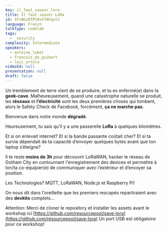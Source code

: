 ```yaml
---
key: il_faut_sauver_lora
title: Il faut sauver LoRa
id: 4fsNGz0TPC0vV7AFqulV
language: French
talkType: codelab
tags:
  - _security
complexity: Intermediate
speakers:
  - antoine_lebel
  - francois_de_guibert
  - loic_ortola
videoId: null
presentation: null
draft: false
---
```

Un tremblement de terre vient de se produire, et tu es enfermé(e) dans ta **geek-cave**. 
Malheureusement, quand une catastrophe naturelle se produit, les **réseaux** et **l’électricité** sont les deux premières choses qui tombent, alors le Safety Check de Facebook, forcément, **ça ne marche pas**. 

Bienvenue dans notre monde **dégradé**. 

Heureusement, tu sais qu’il y a une passerelle **LoRa** à quelques kilomètres. 

Et si on enlevait internet? Et si la bande passante coûtait cher? Et si ta survie dépendait de ta capacité d’envoyer quelques bytes avant que ton laptop s’éteigne? 

Il te reste **moins de 3h** pour découvrir LoRaWAN, hacker le réseau de Gotham City en contournant l'enregistrement des devices et permettre à ton/ta co-équipier(e) de communiquer avec l’extérieur et d’envoyer sa position. 

Les Technologies? MQTT, LoRaWAN, Node.js et Raspberry Pi! 

On nous dit dans l'oreillette que les premiers rescapés repartiraient avec des **devkits** complets... 

Attention: Merci de cloner le repository et installer les assets avant le workshop ici [https://github.com/resourcepool/save-lora](https://github.com/resourcepool/save-lora)
Un port USB est obligatoire pour ce workshop!